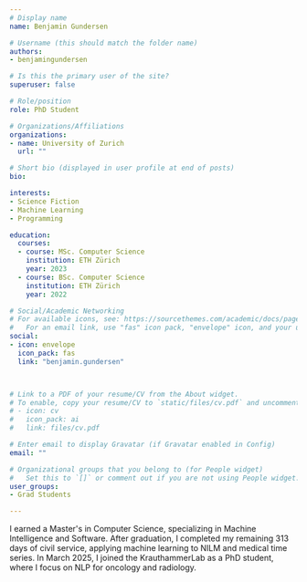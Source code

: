 ```yaml
---
# Display name
name: Benjamin Gundersen

# Username (this should match the folder name)
authors:
- benjamingundersen

# Is this the primary user of the site?
superuser: false

# Role/position
role: PhD Student

# Organizations/Affiliations
organizations:
- name: University of Zurich
  url: ""

# Short bio (displayed in user profile at end of posts)
bio: 

interests:
- Science Fiction
- Machine Learning
- Programming

education:
  courses:
  - course: MSc. Computer Science
    institution: ETH Zürich
    year: 2023
  - course: BSc. Computer Science
    institution: ETH Zürich
    year: 2022

# Social/Academic Networking
# For available icons, see: https://sourcethemes.com/academic/docs/page-builder/#icons
#   For an email link, use "fas" icon pack, "envelope" icon, and your uzh email up to before the '@'.
social:
- icon: envelope
  icon_pack: fas
  link: "benjamin.gundersen"



# Link to a PDF of your resume/CV from the About widget.
# To enable, copy your resume/CV to `static/files/cv.pdf` and uncomment the lines below.
# - icon: cv
#   icon_pack: ai
#   link: files/cv.pdf

# Enter email to display Gravatar (if Gravatar enabled in Config)
email: ""

# Organizational groups that you belong to (for People widget)
#   Set this to `[]` or comment out if you are not using People widget.
user_groups:
- Grad Students

---
```

  
I earned a Master's in Computer Science, specializing in Machine Intelligence and Software. After graduation, I completed my remaining 313 days of civil service, applying machine learning to NILM and medical time series. In March 2025, I joined the KrauthammerLab as a PhD student, where I focus on NLP for oncology and radiology.
